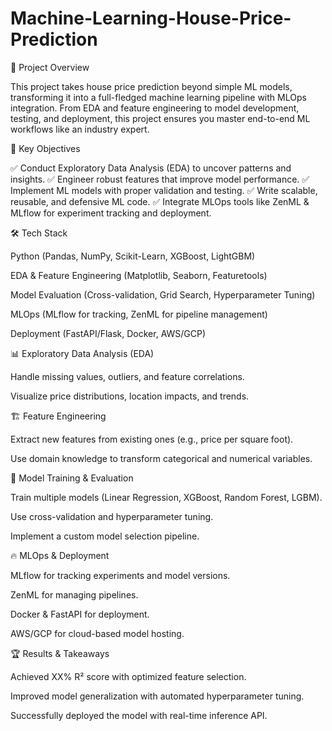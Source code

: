 # Machine-Learning-House-Price-Prediction

🚀 Project Overview

This project takes house price prediction beyond simple ML models, transforming it into a full-fledged machine learning pipeline with MLOps integration. From EDA and feature engineering to model development, testing, and deployment, this project ensures you master end-to-end ML workflows like an industry expert.

🎯 Key Objectives

✅ Conduct Exploratory Data Analysis (EDA) to uncover patterns and insights.
✅ Engineer robust features that improve model performance.
✅ Implement ML models with proper validation and testing.
✅ Write scalable, reusable, and defensive ML code.
✅ Integrate MLOps tools like ZenML & MLflow for experiment tracking and deployment.


🛠 Tech Stack

Python (Pandas, NumPy, Scikit-Learn, XGBoost, LightGBM)

EDA & Feature Engineering (Matplotlib, Seaborn, Featuretools)

Model Evaluation (Cross-validation, Grid Search, Hyperparameter Tuning)

MLOps (MLflow for tracking, ZenML for pipeline management)

Deployment (FastAPI/Flask, Docker, AWS/GCP)



📊 Exploratory Data Analysis (EDA)

Handle missing values, outliers, and feature correlations.

Visualize price distributions, location impacts, and trends.


🏗️ Feature Engineering

Extract new features from existing ones (e.g., price per square foot).

Use domain knowledge to transform categorical and numerical variables.


🤖 Model Training & Evaluation

Train multiple models (Linear Regression, XGBoost, Random Forest, LGBM).

Use cross-validation and hyperparameter tuning.

Implement a custom model selection pipeline.


🔥 MLOps & Deployment

MLflow for tracking experiments and model versions.

ZenML for managing pipelines.

Docker & FastAPI for deployment.

AWS/GCP for cloud-based model hosting.


🏆 Results & Takeaways

Achieved XX% R² score with optimized feature selection.

Improved model generalization with automated hyperparameter tuning.

Successfully deployed the model with real-time inference API.
